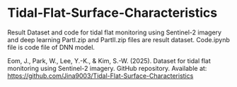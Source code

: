 # Tidal-Flat-Surface-Characteristics
Result Dataset and code for tidal flat monitoring using Sentinel-2 imagery and deep learning
PartI.zip and PartII.zip files are result dataset.
Code.ipynb file is code file of DNN model.

Eom, J., Park, W., Lee, Y.-K., & Kim, S.-W. (2025). Dataset for tidal flat monitoring using Sentinel-2 imagery. GitHub repository. Available at: https://github.com/Jina9003/Tidal-Flat-Surface-Characteristics
